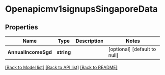 # Openapicmv1signupsSingaporeData

## Properties
Name | Type | Description | Notes
------------ | ------------- | ------------- | -------------
**AnnualIncomeSgd** | **string** |  | [optional] [default to null]

[[Back to Model list]](../README.md#documentation-for-models) [[Back to API list]](../README.md#documentation-for-api-endpoints) [[Back to README]](../README.md)

